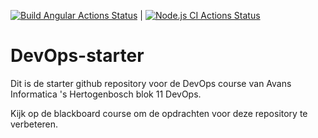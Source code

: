 [![Build Angular Actions Status](https://github.com/avans-devops/devops-workshops-MadNelis/workflows/Build%20Angular/badge.svg)](https://github.com/avans-devops/devops-workshops-MadNelis/actions) | [![Node.js CI Actions Status](https://github.com/avans-devops/devops-workshops-MadNelis/workflows/Node.js%20CI/badge.svg)](https://github.com/avans-devops/devops-workshops-MadNelis/actions)

# DevOps-starter

Dit is de starter github repository voor de DevOps course van Avans Informatica 's Hertogenbosch blok 11 DevOps.

Kijk op de blackboard course om de opdrachten voor deze repository te verbeteren.
